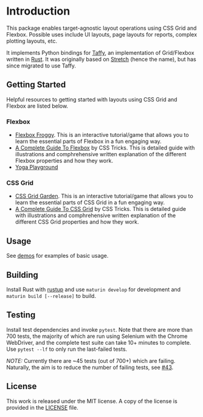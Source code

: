 # Introduction

This package enables target-agnostic layout operations using CSS Grid and Flexbox. Possible uses include UI layouts, page layouts for reports, complex plotting layouts, etc.

It implements Python bindings for [Taffy](https://github.com/dioxuslabs/taffy), an implementation of Grid/Flexbox written in [Rust](https://www.rust-lang.org/). It was originally based on [Stretch](https://vislyhq.github.io/stretch/) (hence the name), but has since migrated to use Taffy.

## Getting Started

Helpful resources to getting started with layouts using CSS Grid and Flexbox are listed below.

### Flexbox

- [Flexbox Froggy](https://flexboxfroggy.com/). This is an interactive tutorial/game that allows you to learn the essential parts of Flexbox in a fun engaging way.
- [A Complete Guide To Flexbox](https://css-tricks.com/snippets/css/a-guide-to-flexbox/) by CSS Tricks. This is detailed guide with illustrations and comphrehensive written explanation of the different Flexbox properties and how they work.
- [Yoga Playground](https://yogalayout.com/playground)

### CSS Grid

- [CSS Grid Garden](https://cssgridgarden.com/). This is an interactive tutorial/game that allows you to learn the essential parts of CSS Grid in a fun engaging way.
- [A Complete Guide To CSS Grid](https://css-tricks.com/snippets/css/complete-guide-grid/) by CSS Tricks. This is detailed guide with illustrations and comphrehensive written explanation of the different CSS Grid properties and how they work.

## Usage

See [demos](https://github.com/mortencombat/stretchable/tree/main/demos) for examples of basic usage.

## Building

Install Rust with [rustup](https://rustup.rs/) and use `maturin develop` for development and `maturin build [--release]` to build.

## Testing

Install test dependencies and invoke `pytest`. Note that there are more than 700 tests, the majority of which are run using Selenium with the Chrome WebDriver, and the complete test suite can take 10+ minutes to complete. Use `pytest --lf` to only run the last-failed tests.

*NOTE:* Currently there are ~45 tests (out of 700+) which are failing. Naturally, the aim is to reduce the number of failing tests, see [#43](https://github.com/mortencombat/stretchable/issues/43).

## License

This work is released under the MIT license. A copy of the license is provided in the [LICENSE](https://github.com/mortencombat/stretchable/blob/main/LICENSE) file.
